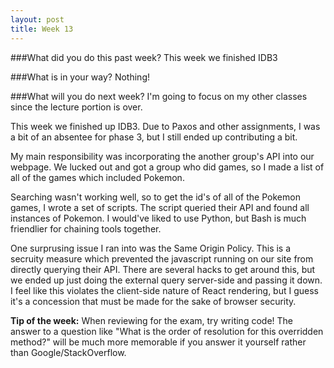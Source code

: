 ```yaml
---
layout: post
title: Week 13
---
```

###What did you do this past week?
This week we finished IDB3

###What is in your way?
Nothing!

###What will you do next week?
I'm going to focus on my other classes since the lecture portion is over.

This week we finished up IDB3. Due to Paxos and other assignments, I was a bit of an absentee for phase 3, but I still ended up contributing a bit.

My main responsibility was incorporating the another group's API into our webpage. We lucked out and got a group who did games, so I made a list of all of the games which included Pokemon.

Searching wasn't working well, so to get the id's of all of the Pokemon games, I wrote a set of scripts. The script queried their API and found all instances of Pokemon. I would've liked to use Python, but Bash is much friendlier for chaining tools together.

One surprusing issue I ran into was the Same Origin Policy. This is a secruity measure which prevented the javascript running on our site from directly querying their API. There are several hacks to get around this, but we ended up just doing the external query server-side and passing it down. I feel like this violates the client-side nature of React rendering, but I guess it's a concession that must be made for the sake of browser security.


**Tip of the week:** When reviewing for the exam, try writing code! The answer to a question like "What is the order of resolution for this overridden method?" will be much more memorable if you answer it yourself rather than Google/StackOverflow.
